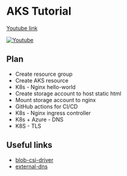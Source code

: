 # AKS Tutorial

[Youtube link](https://www.youtube.com/watch?v=2_Xc9CSFNNQ)

[![Youtube](https://i.ytimg.com/vi/2_Xc9CSFNNQ/hqdefault.jpg)](https://www.youtube.com/watch?v=2_Xc9CSFNNQ)

## Plan

- Create resource group
- Create AKS resource
- K8s - Nginx hello-world
- Create storage account to host static html
- Mount storage account to nginx
- GitHub actions for CI/CD
- K8s - Nginx ingress controller
- K8s + Azure - DNS
- K8S - TLS

## Useful links

- [blob-csi-driver](https://github.com/kubernetes-sigs/blob-csi-driver/blob/master/deploy/example/e2e_usage.md)
- [external-dns](https://github.com/kubernetes-sigs/external-dns/blob/master/docs/tutorials/azure.md#creating-a-configuration-file-for-the-managed-identity)
